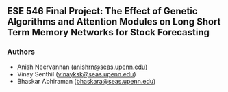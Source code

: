 ## **ESE 546 Final Project:** The Effect of Genetic Algorithms and Attention Modules on Long Short Term Memory Networks for Stock Forecasting

### **Authors**
- Anish Neervannan (anishrn@seas.upenn.edu)
- Vinay Senthil (vinayksk@seas.upenn.edu)
- Bhaskar Abhiraman (bhaskara@seas.upenn.edu)
